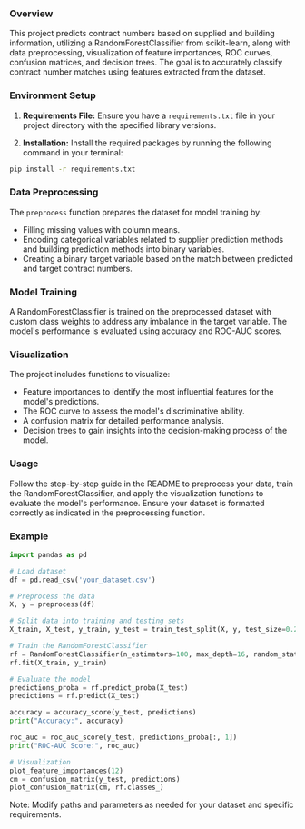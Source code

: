 ### Overview

This project predicts contract numbers based on supplied and building information, utilizing a RandomForestClassifier from scikit-learn, along with data preprocessing, visualization of feature importances, ROC curves, confusion matrices, and decision trees. The goal is to accurately classify contract number matches using features extracted from the dataset.

### Environment Setup

1. **Requirements File:** Ensure you have a `requirements.txt` file in your project directory with the specified library versions. 

2. **Installation:** Install the required packages by running the following command in your terminal:

```bash
pip install -r requirements.txt
```

### Data Preprocessing

The `preprocess` function prepares the dataset for model training by:

- Filling missing values with column means.
- Encoding categorical variables related to supplier prediction methods and building prediction methods into binary variables.
- Creating a binary target variable based on the match between predicted and target contract numbers.

### Model Training

A RandomForestClassifier is trained on the preprocessed dataset with custom class weights to address any imbalance in the target variable. The model's performance is evaluated using accuracy and ROC-AUC scores.

### Visualization

The project includes functions to visualize:

- Feature importances to identify the most influential features for the model's predictions.
- The ROC curve to assess the model's discriminative ability.
- A confusion matrix for detailed performance analysis.
- Decision trees to gain insights into the decision-making process of the model.

### Usage

Follow the step-by-step guide in the README to preprocess your data, train the RandomForestClassifier, and apply the visualization functions to evaluate the model's performance. Ensure your dataset is formatted correctly as indicated in the preprocessing function. 

### Example

```python
import pandas as pd

# Load dataset
df = pd.read_csv('your_dataset.csv')

# Preprocess the data
X, y = preprocess(df)

# Split data into training and testing sets
X_train, X_test, y_train, y_test = train_test_split(X, y, test_size=0.2, random_state=2)

# Train the RandomForestClassifier
rf = RandomForestClassifier(n_estimators=100, max_depth=16, random_state=42, class_weight={0: 9, 1: 1})
rf.fit(X_train, y_train)

# Evaluate the model
predictions_proba = rf.predict_proba(X_test)
predictions = rf.predict(X_test)

accuracy = accuracy_score(y_test, predictions)
print("Accuracy:", accuracy)

roc_auc = roc_auc_score(y_test, predictions_proba[:, 1])
print("ROC-AUC Score:", roc_auc)

# Visualization
plot_feature_importances(12)
cm = confusion_matrix(y_test, predictions)
plot_confusion_matrix(cm, rf.classes_)
```

Note: Modify paths and parameters as needed for your dataset and specific requirements.
